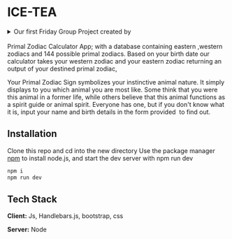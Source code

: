 # ICE-TEA
<details>
<summary>Our first Friday Group Project created by
</summary> 
Al, Ford, Benson & Fred
</details>
<br>
Primal Zodiac Calculator App; with a database containing eastern ,western zodiacs and 144 possible primal zodiacs. Based on your birth date our calculator takes your western zodiac and your eastern zodiac returning an output of your destined primal zodiac,  
<br>

Your Primal Zodiac Sign symbolizes your instinctive animal nature. It simply displays to you which animal you are most like. Some think that you were this animal in a former life, while others believe that this animal functions as a spirit guide or animal spirit. Everyone has one, but if you don't know what it is, input your name and birth details in the form provided  to find out. 

## Installation

Clone this repo and cd into the new directory
Use the package manager [npm](https://docs.npmjs.com/) to install node.js, and start the dev server with npm run dev

```bash
npm i
npm run dev
```

## Tech Stack

**Client:** Js, Handlebars.js, bootstrap, css

**Server:** Node
